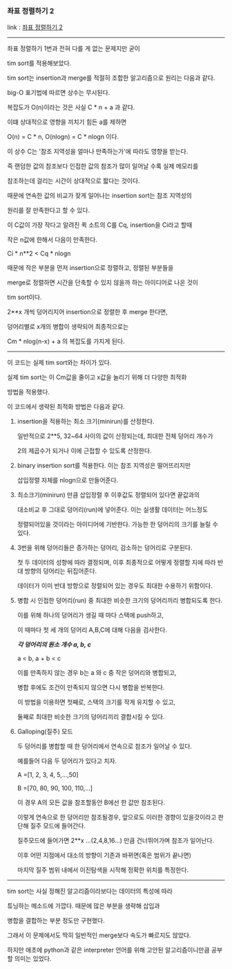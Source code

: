 ### 좌표 정렬하기 2 
link : [좌표 정렬하기 2](https://www.acmicpc.net/problem/11651)

-----------------------------------
 
 좌표 정렬하기 1번과 전혀 다를 게 없는 문제지만 굳이

 tim sort를 적용해보았다.
 
 tim sort는 insertion과 merge를 적절히 조합한 알고리즘으로 원리는 다음과 같다.

 big-O 표기법에 따르면 상수는 무시된다.

 복잡도가 O(n)이라는 것은 사실 C * n + a 과 같다.

 이떄 상대적으로 영향을 끼치기 힘든 a를 제하면

 O(n) = C * n, O(nlogn) = C * nlogn 이다.

 이 상수 C는 '참조 지역성을 얼마나 만족하는가'에 따라도 영향을 받는다.

 즉 랜덤한 값의 참조보다 인접한 값의 참조가 많이 일어날 수록 실제 메모리를

 참조하는데 걸리는 시간이 상대적으로 짧다는 것이다.

 때문에 연속한 값의 비교가 잦게 일어나는 insertion sort는 참조 지역성의

 원리를 잘 만족한다고 할 수 있다.

 이 C값이 가장 작다고 알려진 퀵 소트의 C를 Cq, insertion을 Ci라고 할때
 
 작은 n값에 한해서 다음이 만족한다.

 Ci * n**2 < Cq * nlogn

 때문에 작은 부분을 먼저 insertion으로 정렬하고, 정렬된 부분들을

 merge로 정렬하면 시간을 단축할 수 있지 않을까 하는 아이디어로 나온 것이

 tim sort이다.

 2**x 개씩 덩어리지어 insertion으로 정렬한 후 merge 한다면,

 덩어리별로 x개의 병합이 생략되어 최종적으로는

 Cm * nlog(n-x) + a 의 복잡도를 가지게 된다.

 --------------------------
 
 이 코드는 실제 tim sort와는 차이가 있다.

 실제 tim sort는 이 Cm값을 줄이고 x값을 늘리기 위해 더 다양한 최적화

 방법을 적용했다.

 이 코드에서 생략된 최적화 방법은 다음과 같다.

 1. insertion을 적용하는 최소 크기(minirun)를 산정한다.

    일반적으로 2**5, 32~64 사이의 값이 산정되는데, 최대한 전체 덩어리 개수가

    2의 제곱수가 되거나 이에 근접할 수 있도록 산정한다.

 2. binary insertion sort를 적용한다. 이는 참조 지역성은 떨어뜨리지만

    삽입정렬 자체를 nlogn으로 만들어준다.

 3. 최소크기(minirun) 만큼 삽입정렬 후 이후값도 정렬되어 있다면 끝값과의

    대소비교 후 그대로 덩어리(run)에 넣어준다. 이는 실생활 데이터는 어느정도 

    정렬되어있을 것이라는 아이디어에 기반한다. 가능한 한 덩어리의 크기를 늘릴 수 있다.

 4. 3번을 위해 덩어리들은 증가하는 덩어리, 감소하는 덩어리로 구분된다.

    첫 두 데이터의 성향에 따라 결정되며, 이후 최종적으로 어떻게 정렬할 지에 따라 반대 방향의 덩어리는 뒤집어준다. 
    
    데이터가 이미 반대 방향으로 정렬되어 있는 경우도 최대한 수용하기 위함이다.

 5. 병합 시 인접한 덩어리(run) 중 최대한 비슷한 크기의 덩어리끼리 병합되도록 한다.

    이를 위해 하나의 덩어리가 생길 때 마다 스택에 push하고, 
    
    이 때마다 첫 세 개의 덩어리 A,B,C에 대해 다음을 검사한다.

    ***각 덩어리의 원소 개수 a, b, c***

    a < b, a + b < c 

    이를 만족하지 않는 경우 b는 a 와 c 중 작은 덩어리와 병합되고,

    병합 후에도 조건이 만족되지 않으면 다시 병합을 반복한다.

    이 방법을 이용하면 첫째로, 스택의 크기를 작게 유지할 수 있고,

    둘째로 최대한 비슷한 크기의 덩어리끼리 결합시킬 수 있다.

 6. Galloping(질주) 모드

    두 덩어리를 병합할 때 한 덩어리에서 연속으로 참조가 일어날 수 있다.

    예를들어 다음 두 덩어리가 있다고 치자.

    A =[1, 2, 3, 4, 5,...,50]

    B =[70, 80, 90, 100, 110,...]

    이 경우 A의 모든 값을 참조할동안 B에선 한 값만 참조된다.

    이렇게 연속으로 한 덩어리만 참조될경우, 앞으로도 이러한 경향이 있을것이라고 판단해 질주 모드에 들어간다.

    질주모드에 들어가면 2**x ...(2,4,8,16...) 만큼 건너뛰어가며 참조가 일어난다.

    이후 어떤 지점에서 대소의 방향이 기존과 바뀌면(혹은 범위가 끝나면)

    마지막 질주 범위 내에서 이진탐색을 시작해 정확한 위치를 특정한다.

-----------------------------------

 tim sort는 사실 정해진 알고리즘이라보다는 데이터의 특성에 따라

 튜닝하는 메소드에 가깝다. 때문에 많은 부분을 생략해 삽입과

 병합을 결합하는 부분 정도만 구현했다.

 그래서 이 문제에서도 딱히 일반적인 merge보다 속도가 빠르지도 않았다.

 하지만 애초에 python과 같은 interpreter 언어를 위해 고안된 알고리즘이니만큼 공부할 의미는 있었다.

